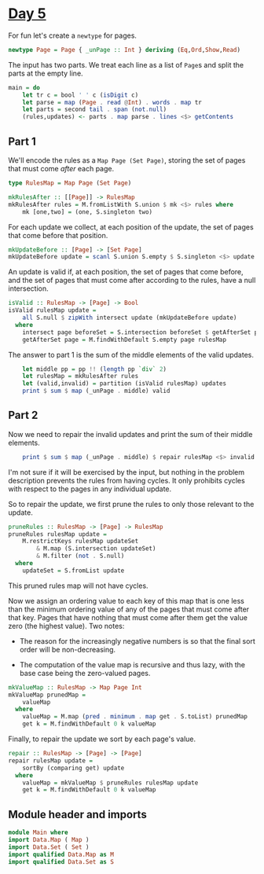 # [Day 5](https://adventofcode.com/2024/day/5)

For fun let's create a `newtype` for pages.

```haskell top:2
newtype Page = Page { _unPage :: Int } deriving (Eq,Ord,Show,Read)
```

The input has two parts. We treat each line as a list of `Page`s
and split the parts at the empty line.

```haskell top:3
main = do
    let tr c = bool ' ' c (isDigit c)
    let parse = map (Page . read @Int) . words . map tr
    let parts = second tail . span (not.null)
    (rules,updates) <- parts . map parse . lines <$> getContents
```

## Part 1

We'll encode the rules as a `Map Page (Set Page)`, storing the set of pages
that must come *after* each page.

```haskell top:1
type RulesMap = Map Page (Set Page)
```

```haskell
mkRulesAfter :: [[Page]] -> RulesMap
mkRulesAfter rules = M.fromListWith S.union $ mk <$> rules where
    mk [one,two] = (one, S.singleton two)
```

For each update we collect, at each position of the update, the set of pages
that come before that position.

```haskell
mkUpdateBefore :: [Page] -> [Set Page]
mkUpdateBefore update = scanl S.union S.empty $ S.singleton <$> update
```

An update is valid if, at each position, the set of pages that come before, and
the set of pages that must come after according to the rules, have a null
intersection.

```haskell
isValid :: RulesMap -> [Page] -> Bool
isValid rulesMap update =
    all S.null $ zipWith intersect update (mkUpdateBefore update)
  where
    intersect page beforeSet = S.intersection beforeSet $ getAfterSet page
    getAfterSet page = M.findWithDefault S.empty page rulesMap
```

The answer to part 1 is the sum of the middle elements of the valid updates.

```haskell top:3
    let middle pp = pp !! (length pp `div` 2)
    let rulesMap = mkRulesAfter rules
    let (valid,invalid) = partition (isValid rulesMap) updates
    print $ sum $ map (_unPage . middle) valid
```

## Part 2

Now we need to repair the invalid updates and print the sum of their middle elements.

```haskell top:3
    print $ sum $ map (_unPage . middle) $ repair rulesMap <$> invalid
```

I'm not sure if it will be exercised by the input, but nothing in the problem description
prevents the rules from having cycles. It only prohibits cycles with respect to the pages
in any individual update.

So to repair the update, we first prune the rules to only those relevant to the update.

```haskell
pruneRules :: RulesMap -> [Page] -> RulesMap
pruneRules rulesMap update =
    M.restrictKeys rulesMap updateSet
        & M.map (S.intersection updateSet)
        & M.filter (not . S.null)
  where
    updateSet = S.fromList update
```

This pruned rules map will not have cycles.

Now we assign an ordering value to each key of this map that is one less than
the minimum ordering value of any of the pages that must come after that key.
Pages that have nothing that must come after them get the value zero (the
highest value). Two notes:

* The reason for the increasingly negative numbers is so that the final sort
  order will be non-decreasing.

* The computation of the value map is recursive and thus lazy, with the base
  case being the zero-valued pages.

```haskell
mkValueMap :: RulesMap -> Map Page Int
mkValueMap prunedMap =
    valueMap
  where
    valueMap = M.map (pred . minimum . map get . S.toList) prunedMap
    get k = M.findWithDefault 0 k valueMap
```

Finally, to repair the update we sort by each page's value.

```haskell
repair :: RulesMap -> [Page] -> [Page]
repair rulesMap update =
    sortBy (comparing get) update
  where
    valueMap = mkValueMap $ pruneRules rulesMap update
    get k = M.findWithDefault 0 k valueMap
```

## Module header and imports

```haskell top
module Main where
import Data.Map ( Map )
import Data.Set ( Set )
import qualified Data.Map as M
import qualified Data.Set as S
```
